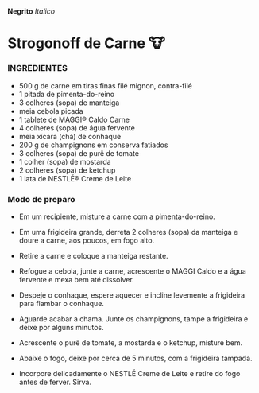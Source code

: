 # 

**Negrito** _Italico_

# Strogonoff de Carne :cow:



### INGREDIENTES

- 500 g de carne em tiras finas filé mignon, contra-filé
- 1 pitada de pimenta-do-reino
- 3 colheres (sopa) de manteiga
- meia cebola picada
- 1 tablete de MAGGI® Caldo Carne
- 4 colheres (sopa) de água fervente
- meia xícara (chá) de conhaque
- 200 g de champignons em conserva fatiados
- 3 colheres (sopa) de purê de tomate
- 1 colher (sopa) de mostarda
- 2 colheres (sopa) de ketchup
- 1 lata de NESTLÉ® Creme de Leite

### Modo de preparo

- Em um recipiente, misture a carne com a pimenta-do-reino.

- Em uma frigideira grande, derreta 2 colheres (sopa) da manteiga e doure a carne, aos poucos, em fogo alto.

- Retire a carne e coloque a manteiga restante.

- Refogue a cebola, junte a carne, acrescente o MAGGI Caldo e a água fervente e mexa bem até dissolver.

- Despeje o conhaque, espere aquecer e incline levemente a frigideira para flambar o conhaque.

- Aguarde acabar a chama. Junte os champignons, tampe a frigideira e deixe por alguns minutos.

- Acrescente o purê de tomate, a mostarda e o ketchup, misture bem.

- Abaixe o fogo, deixe por cerca de 5 minutos, com a frigideira tampada.

- Incorpore delicadamente o NESTLÉ Creme de Leite e retire do fogo antes de ferver. Sirva.